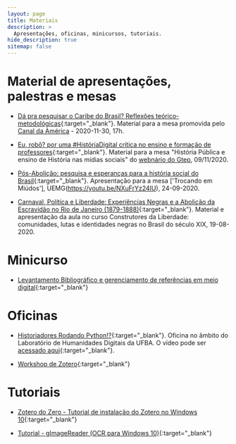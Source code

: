 ```yaml
---
layout: page
title: Materiais
description: >
  Apresentações, oficinas, minicursos, tutoriais.
hide_description: true
sitemap: false
---
```


# Material de apresentações, palestras e mesas

- [Dá pra pesquisar o Caribe do Brasil? Reflexões teórico-metodológicas](https://ericbrasiln.github.io/caribe/){:target="_blank"}. Material para a mesa promovida pelo [Canal da América](https://youtu.be/hMX8ITv40K8) - 2020-11-30, 17h.
  
- [Eu, robô? por uma #HistóriaDigital crítica no ensino e formação de professores](https://ericbrasiln.github.io/webnargtep/){:target="_blank"}. Material para a mesa "História Pública e ensino de História nas mídias sociais" do [webnário do Gtep](https://youtu.be/y9M2NQszLNc), 09/11/2020.

- [Pós-Abolição: pesquisa e esperanças para a história social do Brasil](https://ericbrasiln.github.io/MESA_UEMG/){:target="_blank"}. Apresentação para a mesa ['Trocando em Miúdos'], UEMG(https://youtu.be/NXuFrYz24IU), 24-09-2020.

- [Carnaval, Política e Liberdade: Experiências Negras e a Abolição da Escravidão no Rio de Janeiro (1879-1888)](https://ericbrasiln.github.io/Aula_Eric-Brasil_Construtores-da-liberdade/MESA_UEMG/){:target="_blank"}. Material e apresentação da aula no curso Construtores da Liberdade: comunidades, lutas e identidades negras no Brasil do século XIX, 19-08-2020.

# Minicurso

- [Levantamento Bibliográfico e gerenciamento de referências em meio digital](https://ericbrasiln.github.io/curso_biblio/){:target="_blank"}

# Oficinas

- [Historiadores Rodando Python!?](https://ericbrasiln.github.io/oficina-python/){:target="_blank"}. Oficina no âmbito do Laboratório de Humanidades Digitais da UFBA. O vídeo pode ser [acessado aqui](https://youtu.be/-6IGMyw7c6E){:target="_blank"}.

- [Workshop de Zotero](https://youtu.be/I5ohkh5d51Y){:target="_blank"}

# Tutoriais

- [Zotero do Zero - Tutorial de instalação do Zotero no Windows 10](https://youtu.be/CPdhyKboKC0){:target="_blank"}

- [Tutorial - gImageReader (OCR para Windows 10)](https://youtu.be/_7eqj01Hn0M){:target="_blank"}